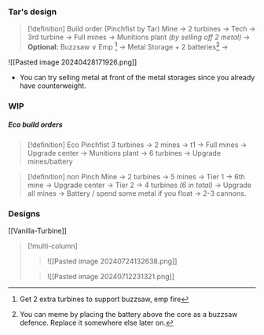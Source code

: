 ### Tar's design
>[!definition] Build order (Pinchfist by Tar)
>Mine -> 2 turbines -> Tech -> 3rd turbine -> Full mines -> Munitions plant *(by selling off 2 metal)* -> **Optional:** Buzzsaw $\lor$ Emp [^1]  -> Metal Storage + 2 batteries[^2] ->

[^1]: Get 2 extra turbines to support buzzsaw, emp fire
[^2]: You can meme by placing the battery above the core as a buzzsaw defence. Replace it somewhere else later on.

![[Pasted image 20240428171926.png]]

- You can try selling metal at front of the metal storages since you already have counterweight.

### WIP
##### Eco build orders
>[!definition] Eco Pinchfist
>3 turbines -> 2 mines -> t1 -> Full mines -> Upgrade center -> Munitions plant -> 6 turbines -> Upgrade mines/battery

>[!definition] non Pinch
>Mine -> 2 turbines -> 5 mines -> Tier 1 -> 6th mine -> Upgrade center -> Tier 2 -> 4 turbines *(6 in total)* -> Upgrade all mines -> Battery / spend some metal if you float -> 2-3 cannons.
### Designs
[[Vanilla-Turbine]]
>[!multi-column]
>>![[Pasted image 20240724132638.png]]
>
>>![[Pasted image 20240712231321.png]]
